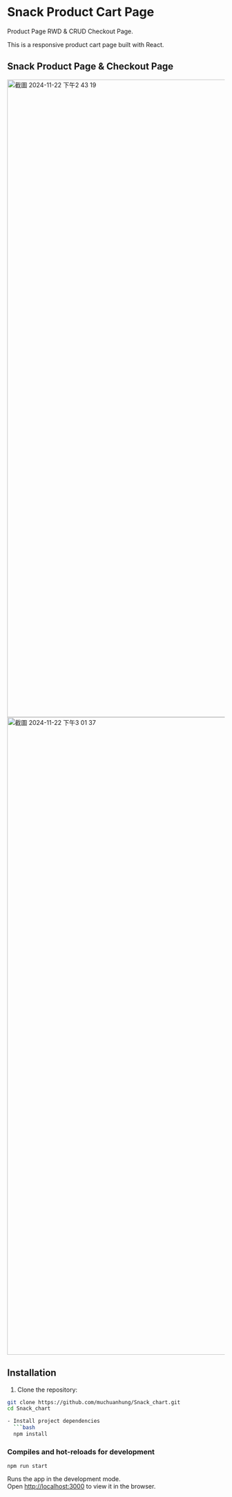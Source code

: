 # Snack Product Cart Page
Product Page RWD & CRUD Checkout Page.

This is a responsive product cart page built with React.
## Snack Product Page & Checkout Page
<img width="1472" alt="截圖 2024-11-22 下午2 43 19" src="https://github.com/user-attachments/assets/43c8fa2d-76cd-4e11-87e8-3c90894906ec">
<img width="1472" alt="截圖 2024-11-22 下午3 01 37" src="https://github.com/user-attachments/assets/cf1589da-eab1-4193-8dc9-b3a6cae799e9">


## Installation
1. Clone the repository:

```bash
git clone https://github.com/muchuanhung/Snack_chart.git
cd Snack_chart

- Install project dependencies
  ```bash
  npm install
  ```

### Compiles and hot-reloads for development

```
npm run start
```

Runs the app in the development mode.\
Open [http://localhost:3000](http://localhost:3000) to view it in the browser.

